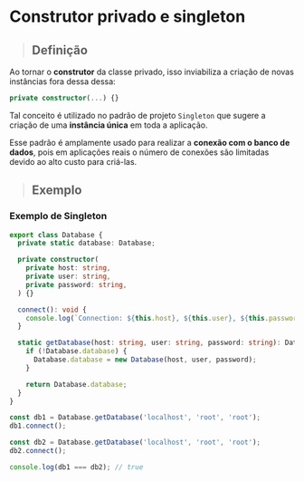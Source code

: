 # Construtor privado e singleton

> ## **Definição**

Ao tornar o **construtor** da classe privado, isso inviabiliza a criação de novas instâncias fora dessa dessa:

```ts
private constructor(...) {}
```

Tal conceito é utilizado no padrão de projeto `Singleton` que sugere a criação de uma **instância única** em toda a aplicação.

Esse padrão é amplamente usado para realizar a **conexão com o banco de dados**, pois em aplicações reais o número de conexões são limitadas devido ao alto custo para criá-las.

> ## **Exemplo**

### **Exemplo de Singleton**

```ts
export class Database {
  private static database: Database;

  private constructor(
    private host: string,
    private user: string,
    private password: string,
  ) {}

  connect(): void {
    console.log(`Connection: ${this.host}, ${this.user}, ${this.password}`);
  }

  static getDatabase(host: string, user: string, password: string): Database {
    if (!Database.database) {
      Database.database = new Database(host, user, password);
    }

    return Database.database;
  }
}

const db1 = Database.getDatabase('localhost', 'root', 'root');
db1.connect();

const db2 = Database.getDatabase('localhost', 'root', 'root');
db2.connect();

console.log(db1 === db2); // true
```
